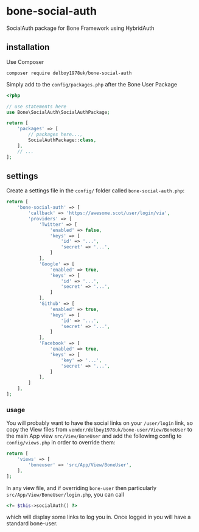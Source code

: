 # bone-social-auth
SocialAuth package for Bone Framework using HybridAuth
## installation
Use Composer
```
composer require delboy1978uk/bone-social-auth
```
Simply add to the `config/packages.php` after the Bone User Package
```php
<?php

// use statements here
use Bone\SocialAuth\SocialAuthPackage;

return [
    'packages' => [
        // packages here...,
        SocialAuthPackage::class,
    ],
    // ...
];
```
## settings
Create a settings file in the `config/` folder called `bone-social-auth.php`:
```php
return [
    'bone-social-auth' => [
        'callback' => 'https://awesome.scot/user/login/via',
        'providers' => [
            'Twitter' => [
                'enabled' => false,
                'keys' => [
                    'id' => '...',
                    'secret' => '...',
                ]
            ],
            'Google' => [
                'enabled' => true,
                'keys' => [
                    'id' => '...',
                    'secret' => '...',
                ]
            ],
            'Github' => [
                'enabled' => true,
                'keys' => [
                    'id' => '...',
                    'secret' => '...',
                ]
            ],
            'Facebook' => [
                'enabled' => true,
                'keys' => [
                    'key' => '...',
                    'secret' => '...',
                ]
            ],
        ]
    ],
];
```
### usage
You will probably want to have the social links on your `/user/login` link, so copy the View files from 
`vendor/delboy1978uk/bone-user/View/BoneUser` to the main App view `src/View/BoneUser` and add the followimg
config to `config/views.php` in order to override them:
```php
return [
    'views' => [
        'boneuser' => 'src/App/View/BoneUser',
    ],
];
```
In any view file, and if overriding `bone-user` then particularly `src/App/View/BoneUser/login.php`, you can call 
```php
<?= $this->socialAuth() ?>
```
which will display some links to log you in. Once logged in you will have a standard bone-user.
